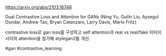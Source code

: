 https://arxiv.org/abs/2103.16748

Dual Contrastive Loss and Attention for GANs (Ning Yu, Guilin Liu, Aysegul Dundar, Andrew Tao, Bryan Catanzaro, Larry Davis, Mario Fritz)

contrastive loss로 gan loss를 구성하고 self attention과 real vs real/fake 이미지 사이의 attention을 첨가해 stylegan2를 개선.

#gan #contrastive_learning 